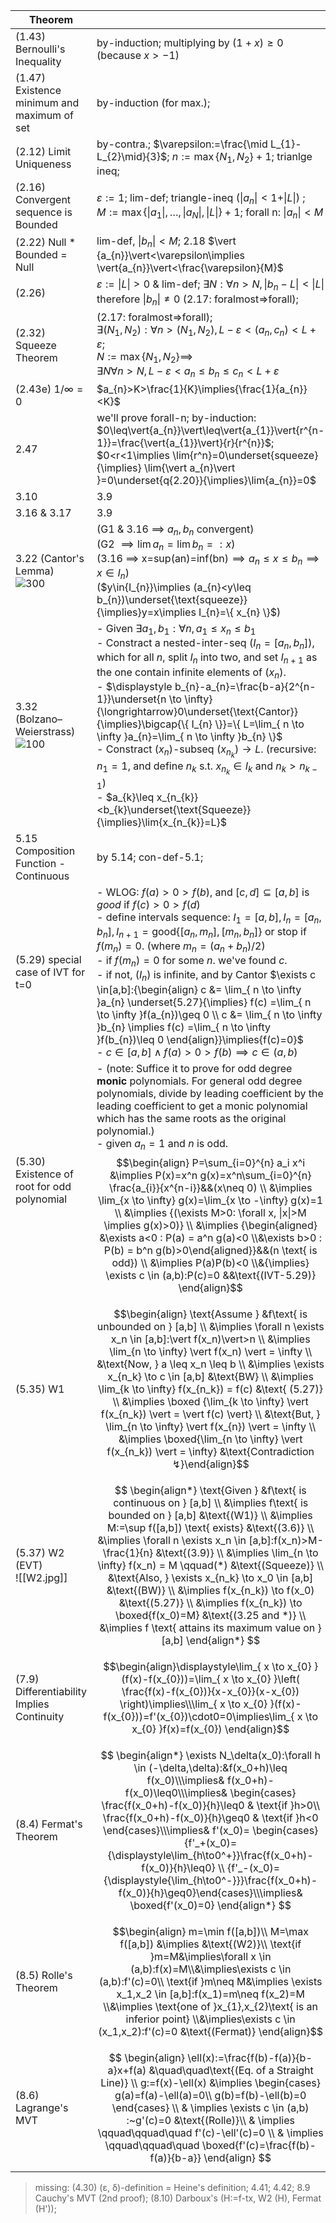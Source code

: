 
| Theorem                                      |                                                                                                                                                                                                                                                                                                                                                                                                                                                                                                                                                                                                                                                                                                                                                                                       |
| -------------------------------------------- | ------------------------------------------------------------------------------------------------------------------------------------------------------------------------------------------------------------------------------------------------------------------------------------------------------------------------------------------------------------------------------------------------------------------------------------------------------------------------------------------------------------------------------------------------------------------------------------------------------------------------------------------------------------------------------------------------------------------------------------------------------------------------------------- |
| (1.43) Bernoulli's Inequality                | by-induction; multiplying by $(1+x)\geq 0$ (because $x>-1$)                                                                                                                                                                                                                                                                                                                                                                                                                                                                                                                                                                                                                                                                                                                           |
| (1.47) Existence minimum and maximum of set  | by-induction (for max.);                                                                                                                                                                                                                                                                                                                                                                                                                                                                                                                                                                                                                                                                                                                                                              |
| (2.12) Limit Uniqueness                      | by-contra.; $\varepsilon:=\frac{\mid L_{1}-L_{2}\mid}{3}$; $n:=\max\{ N_{1},N_{2} \}+1$; trianlge ineq;                                                                                                                                                                                                                                                                                                                                                                                                                                                                                                                                                                                                                                                                               |
| (2.16) Convergent sequence is Bounded        | $\varepsilon:=1$; lim-def; triangle-ineq ($\vert{a_{n}}\vert<1+\vert{L}\vert$) ; $M:=\max\{ \vert a_{1}\vert , \dots, \vert a_{N}\vert , \vert L\vert  \}+1$; forall n: $\vert{a_{n}}\vert<M$                                                                                                                                                                                                                                                                                                                                                                                                                                                                                                                                                                                         |
| (2.22) Null * Bounded = Null                 | lim-def, $\vert{b_{n}}\vert<M$; 2.18 $\vert {a_{n}}\vert<\varepsilon\implies \vert{a_{n}}\vert<\frac{\varepsilon}{M}$                                                                                                                                                                                                                                                                                                                                                                                                                                                                                                                                                                                                                                                                 |
| (2.26)                                       | $\varepsilon:= \vert L\vert>0$ & lim-def; $\exists N:\forall n>N,\vert{b_{n}-L}\vert<\vert{L}\vert$ therefore $\vert{b_{n}}\vert\neq 0$ (2.17: foralmost=>forall);                                                                                                                                                                                                                                                                                                                                                                                                                                                                                                                                                                                                                    |
| (2.32) Squeeze Theorem                       | (2.17: foralmost=>forall); <br>$\exists(N_{1},N_{2}):\forall n>(N_{1},N_{2}),L-\varepsilon<(a_{n},c_{n})<L+\varepsilon$;<br>$N:=\max\{ N_{1},N_{2} \}\implies$<br>$\exists N\forall n>N,L-\varepsilon<a_{n}\leq b_{n}\leq c_{n}<L+\varepsilon$                                                                                                                                                                                                                                                                                                                                                                                                                                                                                                                                        |
| (2.43e) $1/\infty=0$                         | $a_{n}>K>\frac{1}{K}\implies{\frac{1}{a_{n}}<K}$                                                                                                                                                                                                                                                                                                                                                                                                                                                                                                                                                                                                                                                                                                                                      |
| 2.47                                         | we'll prove forall-n; by-induction: $0\leq\vert{a_{n}}\vert\leq\vert{a_{1}}\vert{r^{n-1}}=\frac{\vert{a_{1}}\vert}{r}{r^{n}}$; <br>$0<r<1\implies \lim{r^n}=0\underset{squeeze}{\implies} \lim{\vert a_{n}\vert }=0\underset{q{2.20}}{\implies}\lim{a_{n}}=0$                                                                                                                                                                                                                                                                                                                                                                                                                                                                                                                         |
| 3.10                                         | 3.9                                                                                                                                                                                                                                                                                                                                                                                                                                                                                                                                                                                                                                                                                                                                                                                   |
| 3.16 & 3.17                                  | 3.9                                                                                                                                                                                                                                                                                                                                                                                                                                                                                                                                                                                                                                                                                                                                                                                   |
| 3.22 (Cantor's Lemma)<br>![300](cantor.svg)  | (G1 & 3.16 $\implies$ $a_{n},b_{n}$ convergent)<br>(G2 $\implies \lim{a_{n}}=\lim{b_{n}}=:x$)<br>(3.16 $\implies$ x=sup(an)=inf(bn)$\implies a_{n}\leq x\leq b_{n}\implies{x\in{I_{n}}}$)<br>($y\in{I_{n}}\implies (a_{n}<y\leq b_{n})\underset{\text{squeeze}}{\implies}y=x\implies I_{n}=\{ x_{n} \}$)                                                                                                                                                                                                                                                                                                                                                                                                                                                                              |
| 3.32 (Bolzano–Weierstrass)<br>![100](bw.svg) | - Given $\exists a_{1},b_{1}:\forall{n},\,a_{1}\leq x_{n}\leq b_{1}$ <br>- Constract a nested-inter-seq $(I_{n}=[a_{n},b_{n}])$, which for all $n$, split $I_{n}$ into two, and set $I_{n+1}$ as the one contain infinite elements of $(x_{n})$.<br>- $\displaystyle b_{n}-a_{n}=\frac{b-a}{2^{n-1}}\underset{n \to \infty}{\longrightarrow}0\underset{\text{Cantor}}{\implies}\bigcap{\{ I_{n} \}}=\{ L=\lim_{ n \to \infty }a_{n}=\lim_{ n \to \infty }b_{n} \}$<br>- Constract $(x_{n})$-subseq $(x_{n_{k}})\to L$. (recursive: $n_{1}=1$, and define $n_{k}$ s.t. $x_{n_{k}}\in{I_{k}}$ and $n_{k}>n_{k-1}$)<br>- $a_{k}\leq x_{n_{k}}<b_{k}\underset{\text{Squeeze}}{\implies}\lim{x_{n_{k}}=L}$                                                                                 |
| 5.15 Composition Function - Continuous       | by 5.14; con-def-5.1;                                                                                                                                                                                                                                                                                                                                                                                                                                                                                                                                                                                                                                                                                                                                                                 |
| (5.29) special case of IVT for t=0           | - WLOG: $f(a)>0>f(b)$, and $[c,d]\subseteq[a,b]$ is *good* if $f(c)>0>f(d)$<br>- define intervals sequence: $I_{1}=[a,b],\,I_{n}=[a_{n},b_{n}],\,I_{n+1}=\text{good}\left\{  \left[ a_{n},m_{n} \right], \left[m_{n},b_{n} \right]\right\}$ or stop if $f(m_{n})=0$. (where $m_{n}=(a_{n}+b_{n})/2$)<br>- if $f(m_{n})=0$ for some $n$. we've found $c$.<br>- if not, $(I_{n})$ is infinite, and by Cantor $\exists c \in[a,b]:{\begin{align} c &= \lim_{ n \to \infty }a_{n} \underset{5.27}{\implies} f(c) =\lim_{ n \to \infty }f(a_{n})\geq 0 \\ c &= \lim_{ n \to \infty }b_{n} \implies f(c) =\lim_{ n \to \infty }f(b_{n})\leq 0 \end{align}}\implies{f(c)=0}$<br>- $c\in[a,b]\land f(a)>0>f(b)\implies c\in(a,b)$                                                             |
| (5.30) Existence of root for odd polynomial  | - (note: Suffice it to prove for odd degree **monic** polynomials. For general odd degree polynomials, divide by leading coefficient by the leading coefficient to get a monic polynomial which has the same roots as the original polynomial.)<br>- given $a_n=1$ and $n$ is odd.<br>$$\begin{align} P=\sum_{i=0}^{n} a_i x^i &\implies P(x)=x^n g(x)=x^n\sum_{i=0}^{n} \frac{a_{i}}{x^{n-i}}&&(x\neq 0)  \\ &\implies \lim_{x \to \infty} g(x)=\lim_{x \to -\infty} g(x)=1  \\ &\implies {(\exists M>0: \forall x, \|x\|>M \implies g(x)>0)} \\ &\implies {\begin{aligned} &\exists a<0 : P(a) = a^n g(a)<0 \\&\exists b>0 : P(b) = b^n g(b)>0\end{aligned}}&&(n \text{ is odd}) \\ &\implies P(a)P(b)<0 \\&{\implies} \exists c \in (a,b):P(c)=0 &&\text{(IVT-5.29)} \end{align}$$ |
| (5.35) W1                                    | $$\begin{align} \text{Assume } &f\text{ is unbounded on } [a,b] \\ &\implies \forall n \exists x_n \in [a,b]:\vert f(x_n)\vert>n \\ &\implies \lim_{n \to \infty} \vert f(x_n) \vert = \infty \\ &\text{Now, }  a \leq x_n \leq b  \\ &\implies   \exists x_{n_k} \to c \in [a,b] &\text{BW} \\ &\implies \lim_{k \to \infty} f(x_{n_k}) = f(c) &\text{ (5.27)} \\ &\implies \boxed {\lim_{k \to \infty} \vert f(x_{n_k}) \vert = \vert f(c) \vert}  \\ &\text{But, } \lim_{n \to \infty} \vert f(x_{n}) \vert = \infty \\ &\implies \boxed{\lim_{n \to \infty} \vert f(x_{n_k}) \vert = \infty}  &\text{Contradiction ↯}\end{align}$$                                                                                                                                                |
| (5.37) W2 (EVT)<br>![[W2.jpg]]               | $$ \begin{align*} \text{Given } &f\text{ is continuous on } [a,b] \\ &\implies f\text{ is bounded on } [a,b] &\text{(W1)} \\ &\implies M:=\sup f([a,b]) \text{ exists} &\text{(3.6)} \\ &\implies \forall n \exists x_n \in [a,b]:f(x_n)>M-\frac{1}{n} &\text{(3.9)} \\ &\implies \lim_{n \to \infty} f(x_n) = M \qquad(*) &\text{(Squeeze)} \\ &\text{Also, } \exists x_{n_k} \to x_0 \in [a,b] &\text{(BW)} \\ &\implies f(x_{n_k}) \to f(x_0) &\text{(5.27)} \\ &\implies f(x_{n_k}) \to \boxed{f(x_0)=M} &\text{(3.25 and *)} \\ &\implies f \text{ attains its maximum value on } [a,b] \end{align*} $$                                                                                                                                                                          |
| (7.9) Differentiability Implies Continuity   | $$\begin{align}\displaystyle\lim_{ x \to x_{0} }(f(x)-f(x_{0}))=\lim_{ x \to x_{0} }\left( \frac{f(x)-f(x_{0})}{x-x_{0}}(x-x_{0}) \right)\implies\\\lim_{ x \to x_{0} }(f(x)-f(x_{0}))=f'(x_{0})\cdot0=0\implies\lim_{ x \to x_{0} }f(x)=f(x_{0}) \end{align}$$                                                                                                                                                                                                                                                                                                                                                                                                                                                                                                                       |
| (8.4) Fermat's Theorem                       | $$ \begin{align*} \exists N_\delta(x_0):\forall h \in (-\delta,\delta):&f(x_0+h)\leq f(x_0)\\\implies& f(x_0+h)-f(x_0)\leq0\\\implies& \begin{cases} \frac{f(x_0+h)-f(x_0)}{h}\leq0 & \text{if }h>0\\ \frac{f(x_0+h)-f(x_0)}{h}\geq0 & \text{if }h<0 \end{cases}\\\implies& f'(x_0)= \begin{cases} {f'_+(x_0)={\displaystyle\lim_{h\to0^+}}\frac{f(x_0+h)-f(x_0)}{h}\leq0} \\  {f'_-(x_0)={\displaystyle{\lim_{h\to0^-}}}\frac{f(x_0+h)-f(x_0)}{h}\geq0}\end{cases}\\\implies& \boxed{f'(x_0)=0} \end{align*} $$                                                                                                                                                                                                                                                                      |
| (8.5) Rolle's Theorem                        | $$\begin{align} m=\min f([a,b])\\ M=\max f([a,b]) &\implies &\text{(W2)}\\ \text{if }m=M&\implies\forall x \in (a,b):f(x)=M\\&\implies\exists c \in (a,b):f'(c)=0\\ \text{if }m\neq M&\implies \exists x_1,x_2 \in [a,b]:f(x_1)=m\neq f(x_2)=M \\&\implies \text{one of }x_{1},x_{2}\text{ is an inferior point} \\&\implies\exists c \in (x_1,x_2):f'(c)=0 &\text{(Fermat)} \end{align}$$                                                                                                                                                                                                                                                                                                                                                                                            |
| (8.6) Lagrange's MVT                         | $$ \begin{align} \ell(x):=\frac{f(b)-f(a)}{b-a}x+f(a) &\quad\quad\text{(Eq. of a Straight Line)} \\ g:=f(x)-\ell(x) &\implies \begin{cases} g(a)=f(a)-\ell(a)=0\\ g(b)=f(b)-\ell(b)=0 \end{cases} \\ & \implies \exists c \in (a,b) :~g'(c)=0 &\text{(Rolle)}\\ & \implies \qquad\qquad\quad f'(c)-\ell'(c)=0 \\ & \implies \qquad\qquad\quad \boxed{f'(c)=\frac{f(b)-f(a)}{b-a}} \end{align} $$                                                                                                                                                                                                                                                                                                                                                                                      |

> missing: (4.30) (ε, δ)-definition = Heine's definition; 4.41; 4.42; 8.9 Cauchy's MVT (2nd proof); (8.10) Darboux's (H:=f-tx, W2 (H), Fermat (H'));   





